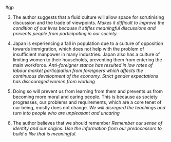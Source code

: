 #gp 

3. The author suggests that a fluid culture will allow space for scrutinising discussion and the trade of viewpoints.
	 *Makes it difficult to improve the condition of our lives because it stifles meaningful discussions and prevents people from participating in our society.*

4. Japan is experiencing a fall in population due to a culture of opposition towards immigration, which does not help with the problem of insufficient manpower in many industries. Japan also has a culture of limiting women to their households, preventing them from entering the main workforce.
	   *Anti-foreigner stance has resulted in low rates of labour market participation from foreigners which affects the continuous development of the economy. Strict gender expectations has discouraged women from working*

7. Doing so will prevent us from learning from them and prevents us from becoming more moral and caring people. This is because as society progresses, our problems and requirements, which are a core tenet of our being, mostly does not change. 
	   *We will disregard the teachings and turn into people who are unpleasant and uncaring*
8. The author believes that we should remember 
	   *Remember our sense of identity and our origins. Use the information from our predecessors to build a like that is meaningful.*


